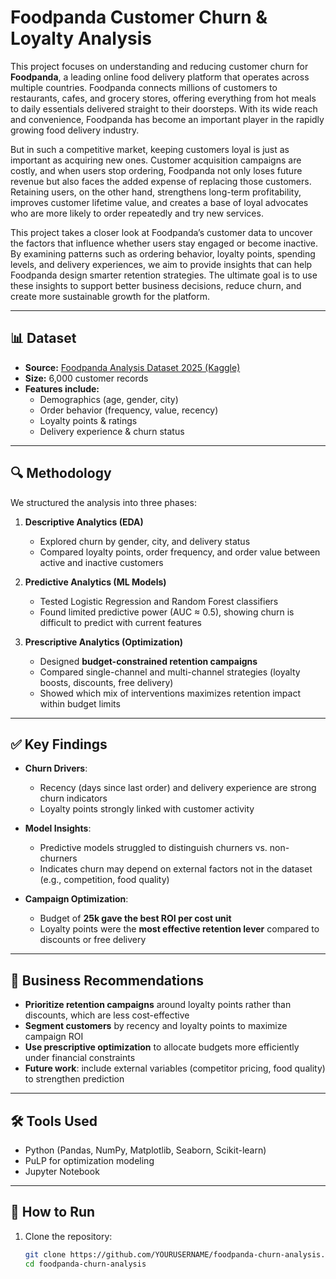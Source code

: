 # Foodpanda Customer Churn & Loyalty Analysis

This project focuses on understanding and reducing customer churn for **Foodpanda**, a leading online food delivery platform that operates across multiple countries. Foodpanda connects millions of customers to restaurants, cafes, and grocery stores, offering everything from hot meals to daily essentials delivered straight to their doorsteps. With its wide reach and convenience, Foodpanda has become an important player in the rapidly growing food delivery industry.  

But in such a competitive market, keeping customers loyal is just as important as acquiring new ones. Customer acquisition campaigns are costly, and when users stop ordering, Foodpanda not only loses future revenue but also faces the added expense of replacing those customers. Retaining users, on the other hand, strengthens long-term profitability, improves customer lifetime value, and creates a base of loyal advocates who are more likely to order repeatedly and try new services.  

This project takes a closer look at Foodpanda’s customer data to uncover the factors that influence whether users stay engaged or become inactive. By examining patterns such as ordering behavior, loyalty points, spending levels, and delivery experiences, we aim to provide insights that can help Foodpanda design smarter retention strategies. The ultimate goal is to use these insights to support better business decisions, reduce churn, and create more sustainable growth for the platform.

---

## 📊 Dataset
- **Source:** [Foodpanda Analysis Dataset 2025 (Kaggle)](https://www.kaggle.com/datasets/nabihazahid/foodpanda-analysis-dataset-2025)  
- **Size:** 6,000 customer records  
- **Features include:**
  - Demographics (age, gender, city)  
  - Order behavior (frequency, value, recency)  
  - Loyalty points & ratings  
  - Delivery experience & churn status  

---

## 🔍 Methodology
We structured the analysis into three phases:

1. **Descriptive Analytics (EDA)**  
   - Explored churn by gender, city, and delivery status  
   - Compared loyalty points, order frequency, and order value between active and inactive customers  

2. **Predictive Analytics (ML Models)**  
   - Tested Logistic Regression and Random Forest classifiers  
   - Found limited predictive power (AUC ≈ 0.5), showing churn is difficult to predict with current features  

3. **Prescriptive Analytics (Optimization)**  
   - Designed **budget-constrained retention campaigns**  
   - Compared single-channel and multi-channel strategies (loyalty boosts, discounts, free delivery)  
   - Showed which mix of interventions maximizes retention impact within budget limits  

---

## ✅ Key Findings
- **Churn Drivers**:  
  - Recency (days since last order) and delivery experience are strong churn indicators  
  - Loyalty points strongly linked with customer activity  

- **Model Insights**:  
  - Predictive models struggled to distinguish churners vs. non-churners  
  - Indicates churn may depend on external factors not in the dataset (e.g., competition, food quality)  

- **Campaign Optimization**:  
  - Budget of **25k gave the best ROI per cost unit**  
  - Loyalty points were the **most effective retention lever** compared to discounts or free delivery  

---

## 📌 Business Recommendations
- **Prioritize retention campaigns** around loyalty points rather than discounts, which are less cost-effective  
- **Segment customers** by recency and loyalty points to maximize campaign ROI  
- **Use prescriptive optimization** to allocate budgets more efficiently under financial constraints  
- **Future work**: include external variables (competitor pricing, food quality) to strengthen prediction  

---

## 🛠️ Tools Used
- Python (Pandas, NumPy, Matplotlib, Seaborn, Scikit-learn)  
- PuLP for optimization modeling  
- Jupyter Notebook  

---

## 🚀 How to Run
1. Clone the repository:
   ```bash
   git clone https://github.com/YOURUSERNAME/foodpanda-churn-analysis.git
   cd foodpanda-churn-analysis
